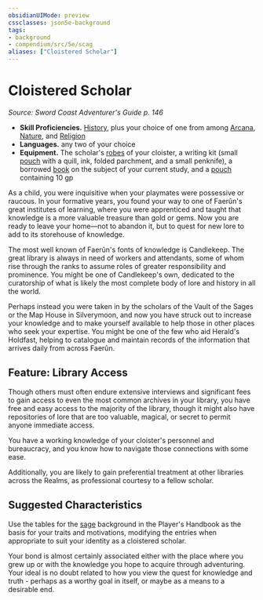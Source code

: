 ```yaml
---
obsidianUIMode: preview
cssclasses: json5e-background
tags:
- background
- compendium/src/5e/scag
aliases: ["Cloistered Scholar"]
---
```

# Cloistered Scholar
*Source: Sword Coast Adventurer's Guide p. 146*  

- **Skill Proficiencies.** [History](/Systems/5e/rules/skills.md#History), plus your choice of one from among [Arcana](/Systems/5e/rules/skills.md#Arcana), [Nature](/Systems/5e/rules/skills.md#Nature), and [Religion](/Systems/5e/rules/skills.md#Religion)  
- **Languages.** any two of your choice  
- **Equipment.** The scholar's [robes](/Systems/5e/items/robes.md) of your cloister, a writing kit (small [pouch](/Systems/5e/items/pouch.md) with a quill, ink, folded parchment, and a small penknife), a borrowed [book](/Systems/5e/items/book.md) on the subject of your current study, and a [pouch](/Systems/5e/items/pouch.md) containing 10 gp  

As a child, you were inquisitive when your playmates were possessive or raucous. In your formative years, you found your way to one of Faerûn's great institutes of learning, where you were apprenticed and taught that knowledge is a more valuable treasure than gold or gems. Now you are ready to leave your home—not to abandon it, but to quest for new lore to add to its storehouse of knowledge.

The most well known of Faerûn's fonts of knowledge is Candlekeep. The great library is always in need of workers and attendants, some of whom rise through the ranks to assume roles of greater responsibility and prominence. You might be one of Candlekeep's own, dedicated to the curatorship of what is likely the most complete body of lore and history in all the world.

Perhaps instead you were taken in by the scholars of the Vault of the Sages or the Map House in Silverymoon, and now you have struck out to increase your knowledge and to make yourself available to help those in other places who seek your expertise. You might be one of the few who aid Herald's Holdfast, helping to catalogue and maintain records of the information that arrives daily from across Faerûn.

## Feature: Library Access

Though others must often endure extensive interviews and significant fees to gain access to even the most common archives in your library, you have free and easy access to the majority of the library, though it might also have repositories of lore that are too valuable, magical, or secret to permit anyone immediate access.

You have a working knowledge of your cloister's personnel and bureaucracy, and you know how to navigate those connections with some ease.

Additionally, you are likely to gain preferential treatment at other libraries across the Realms, as professional courtesy to a fellow scholar.

## Suggested Characteristics

Use the tables for the [sage](/Systems/5e/backgrounds/sage.md) background in the Player's Handbook as the basis for your traits and motivations, modifying the entries when appropriate to suit your identity as a cloistered scholar.

Your bond is almost certainly associated either with the place where you grew up or with the knowledge you hope to acquire through adventuring. Your ideal is no doubt related to how you view the quest for knowledge and truth - perhaps as a worthy goal in itself, or maybe as a means to a desirable end.